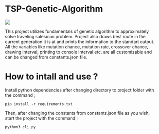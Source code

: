 # TSP-Genetic-Algorithm

![](git-ga.gif)

This project utilizes fundamentals of genetic algorithm to approximately solve traveling salesman problem. Project also draws best route in the current generation it is at and prints the information to the standart output. All the variables like mutation chance, mutation rate, crossover chance, drawing interval, printing to console interval etc. are all customizable and can be changed from constants.json file. 

# How to intall and use ? 

Install python dependencies after changing directory to project folder with the command ;

```
pip install -r requirements.txt
```

Then, after changing the constants from constants.json file as you wish, start the project with the command ;

```
python3 cli.py
```


